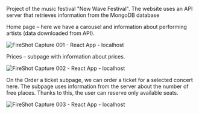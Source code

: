 Project of the music festival "New Wave Festival". The website uses an API server that retrieves information from the MongoDB database

Home page – here we have a carousel and information about performing artists (data downloaded from API).


![FireShot Capture 001 - React App - localhost](https://github.com/JankiJans/BooksAPI/assets/118946595/17490bd2-3583-43e2-a6e4-831030774b88)


Prices – subpage with information about prices.


![FireShot Capture 002 - React App - localhost](https://github.com/JankiJans/BooksAPI/assets/118946595/d66b0642-c8a5-44f2-8a75-0c49feaff507)



On the Order a ticket subpage, we can order a ticket for a selected concert here. The subpage uses information from the server about the number of free places. Thanks to this, the user can reserve only available seats.

![FireShot Capture 003 - React App - localhost](https://github.com/JankiJans/BooksAPI/assets/118946595/d333658c-d794-43bf-b57e-445f10d1a9e7)
